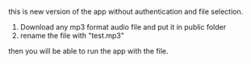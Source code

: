 this is new version of the app without authentication and file selection.

1. Download any mp3 format audio file and put it in public folder
2. rename the file with "test.mp3"

then you will be able to run the app with the file.
